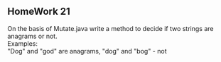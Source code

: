## HomeWork 21

On the basis of Mutate.java write a method to decide if two strings are anagrams or not.  
Examples:  
"Dog" and "god" are anagrams, "dog" and "bog" - not
